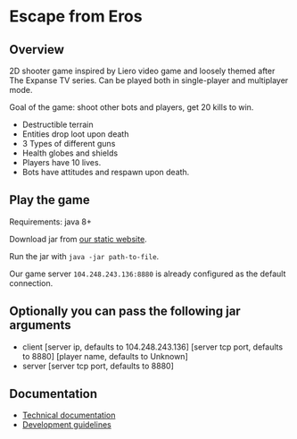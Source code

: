 # Escape from Eros

## Overview

2D shooter game inspired by Liero video game and loosely themed after The Expanse TV series.
Can be played both in single-player and multiplayer mode.

Goal of the game: shoot other bots and players, get 20 kills to win. 

* Destructible terrain
* Entities drop loot upon death
* 3 Types of different guns
* Health globes and shields
* Players have 10 lives.
* Bots have attitudes and respawn upon death.

## Play the game

Requirements: java 8+

Download jar from [our static website](http://104.248.243.136/).

Run the jar with `java -jar path-to-file`.

Our game server `104.248.243.136:8880` is already configured as the default connection.

## Optionally you can pass the following jar arguments

* client [server ip, defaults to 104.248.243.136] [server tcp port, defaults to 8880] [player name, defaults to Unknown]
* server [server tcp port, defaults to 8880]

## Documentation

* [Technical documentation](docs/technical.md)
* [Development guidelines](docs/development.md)
